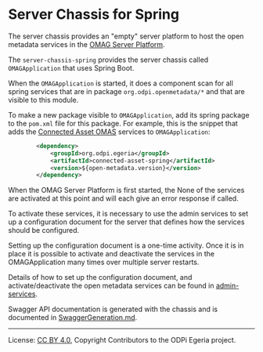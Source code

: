 <!-- SPDX-License-Identifier: CC-BY-4.0 -->
<!-- Copyright Contributors to the ODPi Egeria project. -->

# Server Chassis for Spring

The server chassis provides an "empty" server platform to host the open metadata
services in the [OMAG Server Platform](../../../../open-metadata-publication/website/omag-server).  

The `server-chassis-spring` provides the server chassis called
`OMAGApplication` that uses Spring Boot.

When the `OMAGApplication` is started, it does a component scan for all spring
services that are in package `org.odpi.openmetadata/*` and that are visible
to this module.

To make a new package visible to `OMAGApplication`, add its spring package
to the `pom.xml` file for this package.  For example, this is the
snippet that adds the
[Connected Asset OMAS](../../../access-services/connected-asset) services to `OMAGApplication`:

```xml
        <dependency>
            <groupId>org.odpi.egeria</groupId>
            <artifactId>connected-asset-spring</artifactId>
            <version>${open-metadata.version}</version>
        </dependency>

```

When the OMAG Server Platform is first started, the 
None of the services are activated at this point and will each give an
error response if called.

To activate these services, it is necessary to use the
admin services
to set up a configuration document for the server that defines
how the services should be configured.

Setting up the configuration document is a one-time activity.
Once it is in place it is possible to activate and deactivate the
services in the OMAGApplication many times over multiple server restarts.

Details of how to set up the configuration document, and activate/deactivate
the open metadata services can be found in [admin-services](../../admin-services/README.md).

Swagger API documentation is generated with the chassis and is documented in [SwaggerGeneration.md](./SwaggerGeneration.md).



----
License: [CC BY 4.0](https://creativecommons.org/licenses/by/4.0/),
Copyright Contributors to the ODPi Egeria project.